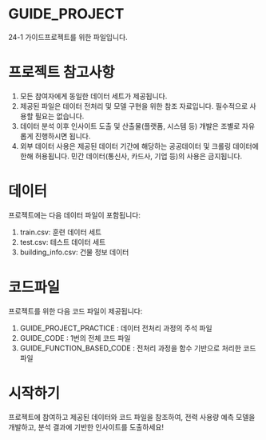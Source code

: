 # GUIDE_PROJECT
24-1 가이드프로젝트를 위한 파일입니다.

# 프로젝트 참고사항
1. 모든 참여자에게 동일한 데이터 세트가 제공됩니다.
2. 제공된 파일은 데이터 전처리 및 모델 구현을 위한 참조 자료입니다. 필수적으로 사용할 필요는 없습니다.
3. 데이터 분석 이후 인사이트 도출 및 산출물(플랫폼, 시스템 등) 개발은 조별로 자유롭게 진행하시면 됩니다.
4. 외부 데이터 사용은 제공된 데이터 기간에 해당하는 공공데이터 및 크롤링 데이터에 한해 허용됩니다. 민간 데이터(통신사, 카드사, 기업 등)의 사용은 금지됩니다.

# 데이터
프로젝트에는 다음 데이터 파일이 포함됩니다:

1. train.csv: 훈련 데이터 세트
2. test.csv: 테스트 데이터 세트
3. building_info.csv: 건물 정보 데이터

# 코드파일
프로젝트를 위한 다음 코드 파일이 제공됩니다:

1.  GUIDE_PROJECT_PRACTICE : 데이터 전처리 과정의 주석 파일
2.  GUIDE_CODE : 1번의 전체 코드 파일
3.  GUIDE_FUNCTION_BASED_CODE : 전처리 과정을 함수 기반으로 처리한 코드 파일

# 시작하기
프로젝트에 참여하고 제공된 데이터와 코드 파일을 참조하여, 전력 사용량 예측 모델을 개발하고, 분석 결과에 기반한 인사이트를 도출하세요!
